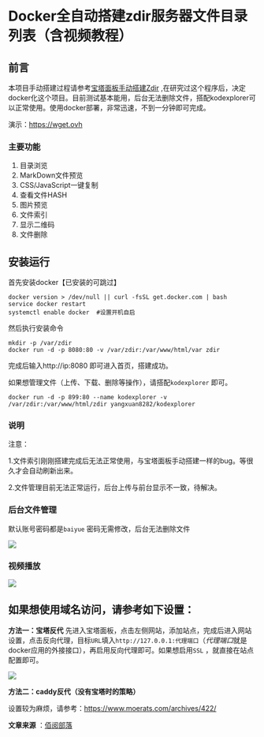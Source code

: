 # Docker全自动搭建zdir服务器文件目录列表（含视频教程）

## 前言

本项目手动搭建过程请参考[宝塔面板手动搭建Zdir](https://baiyue.one/archives/456.html) ,在研究过这个程序后，决定docker化这个项目。目前测试基本能用，后台无法删除文件，搭配kodexplorer可以正常使用。使用docker部署，非常迅速，不到一分钟即可完成。

演示：https://wget.ovh

### 主要功能

1. 目录浏览
2. MarkDown文件预览
3. CSS/JavaScript一键复制
4. 查看文件HASH
5. 图片预览
6. 文件索引
7. 显示二维码
8. 文件删除

## 安装运行

首先安装docker【已安装的可跳过】

```
docker version > /dev/null || curl -fsSL get.docker.com | bash 
service docker restart 
systemctl enable docker  #设置开机自启
```

然后执行安装命令

```
mkdir -p /var/zdir
docker run -d -p 8080:80 -v /var/zdir:/var/www/html/var zdir
```

完成后输入http://ip:8080 即可进入首页，搭建成功。

如果想管理文件（上传、下载、删除等操作），请搭配`kodexplorer` 即可。

```
docker run -d -p 899:80 --name kodexplorer -v /var/zdir:/var/www/html/zdir yangxuan8282/kodexplorer
```

### 说明

注意：

1.文件索引刚刚搭建完成后无法正常使用，与宝塔面板手动搭建一样的bug。等很久才会自动刷新出来。

2.文件管理目前无法正常运行，后台上传与前台显示不一致，待解决。

### 后台文件管理

默认账号密码都是`baiyue` 密码无需修改，后台无法删除文件

![](https://ws4.sinaimg.cn/large/007rd8E4ly1g1hib07ktej30mo0690v8.jpg)

### 视频播放

![](https://ws3.sinaimg.cn/large/007rd8E4ly1g1hibs3l5gj30mo0fkgvz.jpg)

## 如果想使用域名访问，请参考如下设置：

**方法一：宝塔反代**
先进入宝塔面板，点击左侧网站，添加站点，完成后进入网站设置，点击反向代理，目标`URL`填入`http://127.0.0.1:代理端口`（*代理端口*就是docker应用的外接接口），再启用反向代理即可。如果想启用`SSL` ，就直接在站点配置即可。

![](https://ww1.sinaimg.cn/large/007i4MEmgy1g04u3wlh5oj30kx0htaci.jpg)

**方法二：caddy反代（没有宝塔时的策略）**

设置较为麻烦，请参考：https://www.moerats.com/archives/422/

**文章来源** ：[佰阅部落](https://baiyue.one/archives/458.html)